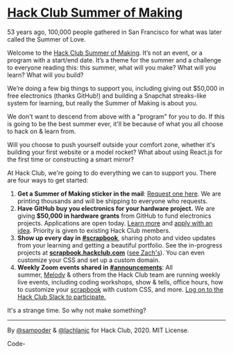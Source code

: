 # [Hack Club Summer of Making](https://summer.hackclub.com)

53 years ago, 100,000 people gathered in San Francisco for what was later called the Summer of Love.

Welcome to the [Hack Club Summer of Making](https://hack.af/summer-of-making). It’s not an event, or a program with a start/end date. It’s a theme for the summer and a challenge to everyone reading this: this summer, what will you make? What will you learn? What will you build?

We’re doing a few big things to support you, including giving out $50,000 in free electronics (thanks GitHub!) and building a Snapchat streaks-like system for learning, but really the Summer of Making is about you.

We don't want to descend from above with a "program" for you to do. If this is going to be the best summer ever, it'll be because of what you all choose to hack on & learn from.

Will you choose to push yourself outside your comfort zone, whether it's building your first website or a model rocket? What about using React.js for the first time or constructing a smart mirror?

At Hack Club, we're going to do everything we can to support you. There are four ways to get started:

1. **Get a Summer of Making sticker in the mail**: [Request one here](https://hack.af/som-stickers). We are printing thousands and will be shipping to everyone who requests.
2. **Have GitHub buy you electronics for your hardware project.** We are giving **$50,000 in hardware grants** from GitHub to fund electronics projects. Applications are open today. [Learn more](https://hack.af/hwp-learn-more) and [apply with an idea](https://hack.af/hwp-apply). Priority is given to existing Hack Club members.
3. **Show up every day in** [**#scrapbook**](https://hackclub.slack.com/archives/C01504DCLVD), sharing photo and video updates from your learning and getting a beautiful portfolio. See the in-progress projects at [**scrapbook.hackclub.com**](https://scrapbook.hackclub.com/) ([see Zach's](https://scrapbook.hackclub.com/zrl/)). You can even customize your CSS and set up a custom domain.
4. **Weekly Zoom events shared in** [**#announcements**](https://hackclub.slack.com/archives/C0266FRGT): All summer, [Melody](https://hack.af/som-melody) & others from the Hack Club team are running weekly live events, including coding workshops, show & tells, office hours, how to customize your [scrapbook](https://hack.af/som-scrapbook) with custom CSS, and more. [Log on to the Hack Club Slack to participate.](https://hack.af/som-slack/)

It's a strange time. So why not make something?

---

By [@sampoder](https://github.com/sampoder) & [@lachlanjc](https://lachlanjc.com) for Hack Club, 2020. MIT License.

Code-

<!DOCTYPE html>
<htm>
<meta charset="utf-8">
<style>

.links {
  stroke: #000;
  stroke-opacity: 0.2;
}

.polygons {
  fill: none;
  stroke: #000;
}

.polygons :first-child {
  fill: #f00;
}

.sites {
  fill: #000;
  stroke: #fff;
}

.sites :first-child {
  fill: #fff;
}

</style>
<body>
<svg width="960" height="500"></svg>
<script src="https://d3js.org/d3.v4.min.js"></script>
<script>

var svg = d3.select("svg").on("touchmove mousemove", moved),
    width = +svg.attr("width"),
    height = +svg.attr("height");

var sites = d3.range(100)
    .map(function(d) { return [Math.random() * width, Math.random() * height]; });

var voronoi = d3.voronoi()
    .extent([[-1, -1], [width + 1, height + 1]]);

var polygon = svg.append("g")
    .attr("class", "polygons")
  .selectAll("path")
  .data(voronoi.polygons(sites))
  .enter().append("path")
    .call(redrawPolygon);

var link = svg.append("g")
    .attr("class", "links")
  .selectAll("line")
  .data(voronoi.links(sites))
  .enter().append("line")
    .call(redrawLink);

var site = svg.append("g")
    .attr("class", "sites")
  .selectAll("circle")
  .data(sites)
  .enter().append("circle")
    .attr("r", 2.5)
    .call(redrawSite);

function moved() {
  sites[0] = d3.mouse(this);
  redraw();
}

function redraw() {
 var diag={code.cpp(Ideal.Forelse_cpp)}
  polygon = polygon.data(diagram.polygons()).call(redrawPolygon);
  link = link.data(diagram.links()), link.exit().remove();
  link = link.enter().append("line").merge(link).call(redrawLink);
  site = site.data(sites).call(redrawSite);
}

function redrawPolygon(polygon) {
  polygon
      .attr("d", function(d) { return d ? "M" + d.join("L") + "Z" : null; });
}

function redrawLink(link) {
  link
      .attr("x1", function(d) { return d.source[0]; })
      .attr("y1", function(d) { return d.source[1]; })
      .attr("x2", function(d) { return d.target[0]; })
      .attr("y2", function(d) { return d.target[1]; });
}

function redrawSite(site) {
  site
      .attr("cx", function(d) { return d[0]; })
      .attr("cy", function(d) { return d[1]; });
}

</script>
</body>
</html>
